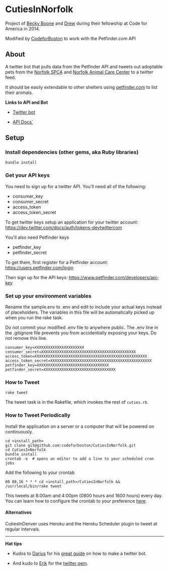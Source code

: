 CutiesInNorfolk
==============

Project of [Becky Boone](https://github.com/boonrs) and [Drew](https://github.com/drewrwilson) during their fellowship at Code for America in 2014.

Modified by [CodeforBoston](codeforboston.com) to work with the Petfinder.com API

## About
A twitter bot that pulls data from the Petfinder API and tweets out adoptable pets from the [Norfolk SPCA](http://www.norfolkspca.com/) and [Norfolk Animal Care Center](http://www.norfolk.gov/Index.aspx?NID=260) to a twitter feed.

It should be easily extendable to other shelters using [petfinder.com](petfinder.com) to list their animals.

**Links to API and Bot**

* [Twitter bot](http://twitter.com/CutiesInNorfolk)

* [API Docs`](https://www.petfinder.com/developers/api-docs)

## Setup

### Install dependencies (other gems, aka Ruby libraries)

    bundle install

### Get your API keys

You need to sign up for a twitter API. You'll need all of the following:

* consumer_key
* consumer_secret
* access_token
* access_token_secret

To get twitter keys setup an application for your twitter account: https://dev.twitter.com/docs/auth/tokens-devtwittercom

You'll also need Petfinder keys

* petfinder_key
* petfinder_secret

To get them, first register for a Petfinder account: https://users.petfinder.com/login

Then sign up for the API keys: https://www.petfinder.com/developers/api-key


### Set up your environment variables

Rename the sample.env to .env and edit to include your actual keys instead of placeholders. The variables in this file will be automatically picked up when you run the rake task.

Do not commit your modified .env file to anywhere public. The .env line in the .gitignore file prevents you from accidentially exposing your keys. Do not remove this line.

    consumer_key=XXXXXXXXXXXXXXXXXXXXXX
    consumer_secret=XXXXXXXXXXXXXXXXXXXXXXXXXXXXXXXXXXXXXXXXXX
    access_token=XXXXXXXXXXXXXXXXXXXXXXXXXXXXXXXXXXXXXXXXXXXXXXXXXX
    access_token_secret=XXXXXXXXXXXXXXXXXXXXXXXXXXXXXXXXXXXXXXXXXXXXX
    petfinder_key=XXXXXXXXXXXXXXXXXXXXXXXXXXXXXXXX
    petfinder_secret=XXXXXXXXXXXXXXXXXXXXXXXXXXXXXXXX

### How to Tweet

    rake tweet

The tweet task is in the Rakefile, which invokes the rest of `cuties.rb`.

### How to Tweet Periodically

Install the application on a server or a computer that will be powered on continuously.

    cd <install_path>
    git clone git@github.com:codeforboston/CutiesInNorfolk.git
    cd CutiesInNorfolk
    bundle install
    crontab -e  # opens an editor to add a line to your scheduled cron jobs

Add the following to your crontab

    00 08,16 * * * cd <install_path>/CutiesInNorfolk && /usr/local/bin/rake tweet

This tweets at 8:00am and 4:00pm (0800 hours and 1600 hours) every day.
You can learn how to configure the crontab to your preference [here](https://help.ubuntu.com/community/CronHowto).

#### Alternatives

CutiesInDenver uses Heroku and the Heroku Scheduler plugin to tweet at regular intervals.

-----------------------

**Hat tips**

* Kudos to [Darius](https://github.com/dariusk) for his [great guide](http://tinysubversions.com/2013/09/how-to-make-a-twitter-bot/) on how to make a twitter bot.

* And kudo to [Erik](https://github.com/sferik/) for the [twitter gem](https://github.com/sferik/twitter).
